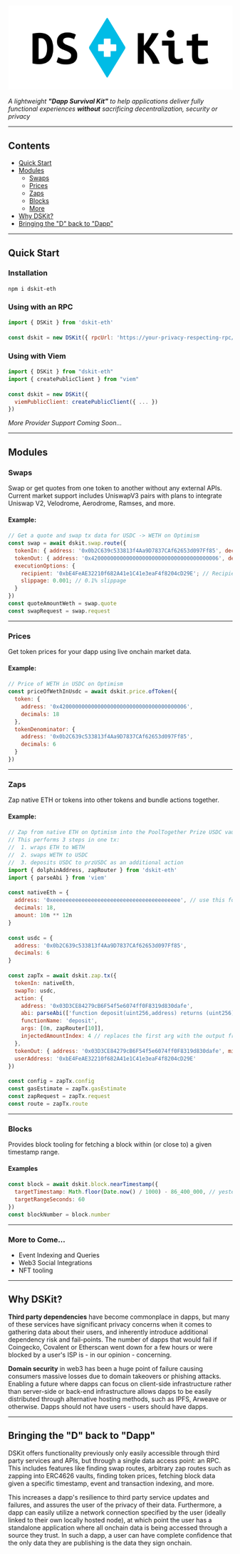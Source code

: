 <span id="header"></span>
![DSKit](./assets/logo_256.png)

_A lightweight **"Dapp Survival Kit"** to help applications deliver fully functional experiences **without** sacrificing decentralization, security or privacy_

---

## Contents

- [Quick Start](#quick-start)
- [Modules](#modules)
  - [Swaps](#swaps)
  - [Prices](#prices)
  - [Zaps](#zaps)
  - [Blocks](#blocks)
  - [More](#more-to-come)
- [Why DSKit?](#why-dskit)
- [Bringing the "D" back to "Dapp"](#bringing-the-d-back-to-dapp)

---

## Quick Start

### Installation

```cli
npm i dskit-eth
```

### Using with an RPC

```js
import { DSKit } from 'dskit-eth'

const dskit = new DSKit({ rpcUrl: 'https://your-privacy-respecting-rpc/' })
```

### Using with Viem

```js
import { DSKit } from "dskit-eth"
import { createPublicClient } from "viem"

const dskit = new DSKit({
  viemPublicClient: createPublicClient({ ... })
})
```

_More Provider Support Coming Soon..._

---

## Modules

### Swaps

Swap or get quotes from one token to another without any external APIs. Current market support includes UniswapV3 pairs with plans to integrate Uniswap V2, Velodrome, Aerodrome, Ramses, and more.

#### Example:

```js
// Get a quote and swap tx data for USDC -> WETH on Optimism
const swap = await dskit.swap.route({
  tokenIn: { address: '0x0b2C639c533813f4Aa9D7837CAf62653d097Ff85', decimals: 6, amount: 10n ** 8n }, // USDC
  tokenOut: { address: '0x4200000000000000000000000000000000000006', decimals: 18 }, // WETH
  executionOptions: {
    recipient: '0xbE4FeAE32210f682A41e1C41e3eaF4f8204cD29E'; // Recipient of the WETH
    slippage: 0.001; // 0.1% slippage
  }
})
const quoteAmountWeth = swap.quote
const swapRequest = swap.request
```

---

### Prices

Get token prices for your dapp using live onchain market data.

#### Example:

```js
// Price of WETH in USDC on Optimism
const priceOfWethInUsdc = await dskit.price.ofToken({
  token: {
    address: '0x4200000000000000000000000000000000000006',
    decimals: 18
  },
  tokenDenominator: {
    address: '0x0b2C639c533813f4Aa9D7837CAf62653d097Ff85',
    decimals: 6
  }
})
```

---

### Zaps

Zap native ETH or tokens into other tokens and bundle actions together.

#### Example:

```js
// Zap from native ETH on Optimism into the PoolTogether Prize USDC vault.
// This performs 3 steps in one tx:
//  1. wraps ETH to WETH
//  2. swaps WETH to USDC
//  3. deposits USDC to przUSDC as an additional action
import { dolphinAddress, zapRouter } from 'dskit-eth'
import { parseAbi } from 'viem'

const nativeEth = {
  address: '0xeeeeeeeeeeeeeeeeeeeeeeeeeeeeeeeeeeeeeeee', // use this for native ETH
  decimals: 18,
  amount: 10n ** 12n
}

const usdc = {
  address: '0x0b2C639c533813f4Aa9D7837CAf62653d097Ff85',
  decimals: 6
}

const zapTx = await dskit.zap.tx({
  tokenIn: nativeEth,
  swapTo: usdc,
  action: {
    address: '0x03D3CE84279cB6F54f5e6074ff0F8319d830dafe',
    abi: parseAbi(['function deposit(uint256,address) returns (uint256)']),
    functionName: 'deposit',
    args: [0n, zapRouter[10]],
    injectedAmountIndex: 4 // replaces the first arg with the output from the swap
  },
  tokenOut: { address: '0x03D3CE84279cB6F54f5e6074ff0F8319d830dafe', minAmount: 1n },
  userAddress: '0xbE4FeAE32210f682A41e1C41e3eaF4f8204cD29E'
})

const config = zapTx.config
const gasEstimate = zapTx.gasEstimate
const zapRequest = zapTx.request
const route = zapTx.route
```

---

### Blocks

Provides block tooling for fetching a block within (or close to) a given
timestamp range.

#### Examples

```js
const block = await dskit.block.nearTimestamp({
  targetTimestamp: Math.floor(Date.now() / 1000) - 86_400_000, // yesterday
  targetRangeSeconds: 60
})
const blockNumber = block.number
```

---

### More to Come...

- Event Indexing and Queries
- Web3 Social Integrations
- NFT tooling

---

## Why DSKit?

**Third party dependencies** have become commonplace in dapps, but many of these services have significant privacy concerns when it comes to gathering data about their users, and inherently introduce additional dependency risk and fail-points. The number of dapps that would fail if Coingecko, Covalent or Etherscan went down for a few hours or were blocked by a user's ISP is - in our opinion - concerning.

**Domain security** in web3 has been a huge point of failure causing consumers massive losses due to domain takeovers or phishing attacks. Enabling a future where dapps can focus on client-side infrastructure rather than server-side or back-end infrastructure allows dapps to be easily distributed through alternative hosting methods, such as IPFS, Arweave or otherwise. Dapps should not have users - users should have dapps.

---

## Bringing the "D" back to "Dapp"

DSKit offers functionality previously only easily accessible through third party services and APIs, but through a single data access point: an RPC. This includes features like finding swap routes, arbitrary zap routes such as zapping into ERC4626 vaults, finding token prices, fetching block data given a specific timestamp, event and transaction indexing, and more.

This increases a dapp's resilience to third party service updates and failures, and assures the user of the privacy of their data. Furthermore, a dapp can easily utilize a network connection specified by the user (ideally linked to their own locally hosted node), at which point the user has a standalone application where all onchain data is being accessed through a source they trust. In such a dapp, a user can have complete confidence that the only data they are publishing is the data they sign onchain.
